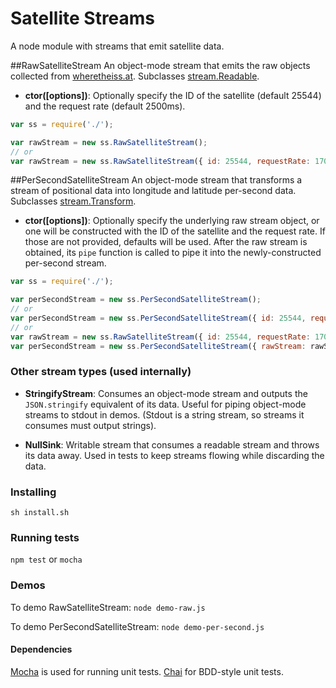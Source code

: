 # Satellite Streams

A node module with streams that emit satellite data.

##RawSatelliteStream
An object-mode stream that emits the raw objects collected from [wheretheiss.at](http://wheretheiss.at/w/developer). Subclasses [stream.Readable](http://nodejs.org/api/stream.html#stream_class_stream_readable).

* **ctor([options])**: Optionally specify the ID of the satellite (default 25544) and the request rate (default 2500ms).

```javascript
var ss = require('./');  

var rawStream = new ss.RawSatelliteStream();
// or
var rawStream = new ss.RawSatelliteStream({ id: 25544, requestRate: 1700 });
```

##PerSecondSatelliteStream
An object-mode stream that transforms a stream of positional data into longitude and latitude per-second data. Subclasses [stream.Transform](http://nodejs.org/api/stream.html#stream_class_stream_transform).

* **ctor([options])**: Optionally specify the underlying raw stream object, or one will be constructed with the ID of the satellite and the request rate. If those are not provided, defaults will be used. After the raw stream is obtained, its `pipe` function is called to pipe it into the newly-constructed per-second stream.

```javascript
var ss = require('./');  

var perSecondStream = new ss.PerSecondSatelliteStream();
// or
var perSecondStream = new ss.PerSecondSatelliteStream({ id: 25544, requestRate: 1700 });
// or
var rawStream = new ss.RawSatelliteStream({ id: 25544, requestRate: 1700 });
var perSecondStream = new ss.PerSecondSatelliteStream({ rawStream: rawStream });
```

### Other stream types (used internally)

* **StringifyStream**: Consumes an object-mode stream and outputs the `JSON.stringify` equivalent of its data. Useful for piping object-mode streams to stdout in demos. (Stdout is a string stream, so streams it consumes must output strings).

* **NullSink**: Writable stream that consumes a readable stream and throws its data away. Used in tests to keep streams flowing while discarding the data.

### Installing
`sh install.sh`

### Running tests
`npm test` or `mocha`

### Demos
To demo RawSatelliteStream: `node demo-raw.js`  

To demo PerSecondSatelliteStream: `node demo-per-second.js`

#### Dependencies
[Mocha](http://visionmedia.github.io/mocha/) is used for running unit tests. [Chai](http://chaijs.com/api/bdd/) for BDD-style unit tests.